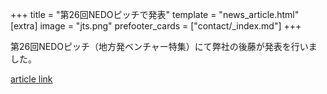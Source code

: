+++
title = "第26回NEDOピッチで発表"
template = "news_article.html"
[extra]
image = "jts.png"
prefooter_cards = ["contact/_index.md"]
+++

第26回NEDOピッチ（地方発ベンチャー特集）にて弊社の後藤が発表を行いました。

[article link](https://www.youtube.com/watch?v=Zt_zESlPNQ4)
